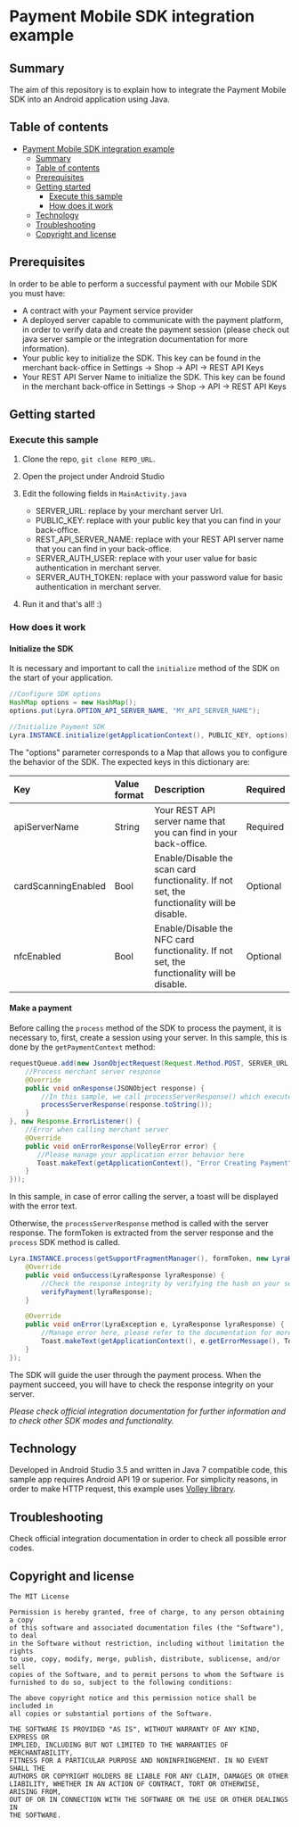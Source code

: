 # Payment Mobile SDK integration example

## Summary

The aim of this repository is to explain how to integrate the Payment Mobile SDK into an Android application using Java.


## Table of contents

- [Payment Mobile SDK integration example](#payment-mobile-sdk-integration-example)
  - [Summary](#summary)
  - [Table of contents](#table-of-contents)
  - [Prerequisites](#prerequisites)
  - [Getting started](#getting-started)
    - [Execute this sample](#execute-this-sample)
    - [How does it work](#how-does-it-work)
  - [Technology](#technology)
  - [Troubleshooting](#troubleshooting)
  - [Copyright and license](#copyright-and-license)

## Prerequisites

In order to be able to perform a successful payment with our Mobile SDK you must have: 
* A contract with your Payment service provider
* A deployed server capable to communicate with the payment platform, in order to verify data and create the payment session  (please check out java server sample or the integration documentation for more information).
* Your public key to initialize the SDK. This key can be found in the merchant back-office in Settings -> Shop -> API -> REST API Keys
* Your REST API Server Name to initialize the SDK. This key can be found in the merchant back-office in Settings -> Shop -> API -> REST API Keys

## Getting started

### Execute this sample

1. Clone the repo, `git clone REPO_URL`. 

2. Open the project under Android Studio

3. Edit the following fields in `MainActivity.java`
    - SERVER_URL: replace by your merchant server Url.
    - PUBLIC_KEY: replace with your public key that you can find in your back-office.
    - REST_API_SERVER_NAME: replace with your REST API server name that you can find in your back-office.
    - SERVER_AUTH_USER: replace with your user value for basic authentication in merchant server.
    - SERVER_AUTH_TOKEN: replace with your password value for basic authentication in merchant server.

4. Run it and that's all! :)

### How does it work

#### Initialize the SDK

It is necessary and important to call the `initialize` method of the SDK on the start of your application. 

```java
//Configure SDK options
HashMap options = new HashMap();
options.put(Lyra.OPTION_API_SERVER_NAME, "MY_API_SERVER_NAME");

//Initialize Payment SDK
Lyra.INSTANCE.initialize(getApplicationContext(), PUBLIC_KEY, options);
```

The "options" parameter corresponds to a Map that allows you to configure the behavior of the SDK. The expected keys in this dictionary are:

| Key                   | Value format | Description                                                        | Required   |
| :-------------------- | :----------- | :----------------------------------------------------------------- | :--------|
| apiServerName         | String       | Your REST API server name that you can find in your back-office.   | Required |
| cardScanningEnabled   | Bool         | Enable/Disable the scan card functionality. If not set, the functionality will be disable. | Optional |
| nfcEnabled            | Bool         | Enable/Disable the NFC card functionality. If not set, the functionality will be disable.  | Optional |

#### Make a payment

Before calling the `process` method of the SDK to process the payment,  it is necessary to, first, create a session using your server.
In this sample, this is done by the `getPaymentContext` method:

```java
requestQueue.add(new JsonObjectRequest(Request.Method.POST, SERVER_URL + "/createPayment", getPaymentParams(), new Response.Listener<JSONObject>() {
    //Process merchant server response
    @Override
    public void onResponse(JSONObject response) {
        //In this sample, we call processServerResponse() which execute the process method of the SDK with the formToken extracted from the serverResponse
        processServerResponse(response.toString());
    }
}, new Response.ErrorListener() {
    //Error when calling merchant server
    @Override
    public void onErrorResponse(VolleyError error) {
       //Please manage your application error behavior here
       Toast.makeText(getApplicationContext(), "Error Creating Payment", Toast.LENGTH_LONG).show();
    }
}));
```

In this sample, in case of error calling the server, a toast will be displayed with the error text.
  
Otherwise, the `processServerResponse` method is called with the server response. The formToken is extracted from the server response and the `process` SDK method is called.

```java
Lyra.INSTANCE.process(getSupportFragmentManager(), formToken, new LyraHandler() {
    @Override
    public void onSuccess(LyraResponse lyraResponse) {
        //Check the response integrity by verifying the hash on your server
        verifyPayment(lyraResponse);
    }

    @Override
    public void onError(LyraException e, LyraResponse lyraResponse) {
        //Manage error here, please refer to the documentation for more information
        Toast.makeText(getApplicationContext(), e.getErrorMessage(), Toast.LENGTH_LONG).show();
    }
});
```

The SDK will guide the user through the payment process. When the payment succeed, you will have to check the response integrity on your server. 


*Please check official integration documentation for further information and to check other SDK modes and functionality.* 


## Technology

Developed in Android Studio 3.5 and written in Java 7 compatible code, this sample app requires Android API 19 or superior.
For simplicity reasons, in order to make HTTP request, this example uses [Volley library](https://github.com/google/volley).

## Troubleshooting

Check official integration documentation in order to check all possible error codes.

## Copyright and license
	The MIT License

	Permission is hereby granted, free of charge, to any person obtaining a copy
	of this software and associated documentation files (the "Software"), to deal
	in the Software without restriction, including without limitation the rights
	to use, copy, modify, merge, publish, distribute, sublicense, and/or sell
	copies of the Software, and to permit persons to whom the Software is
	furnished to do so, subject to the following conditions:

	The above copyright notice and this permission notice shall be included in
	all copies or substantial portions of the Software.

	THE SOFTWARE IS PROVIDED "AS IS", WITHOUT WARRANTY OF ANY KIND, EXPRESS OR
	IMPLIED, INCLUDING BUT NOT LIMITED TO THE WARRANTIES OF MERCHANTABILITY,
	FITNESS FOR A PARTICULAR PURPOSE AND NONINFRINGEMENT. IN NO EVENT SHALL THE
	AUTHORS OR COPYRIGHT HOLDERS BE LIABLE FOR ANY CLAIM, DAMAGES OR OTHER
	LIABILITY, WHETHER IN AN ACTION OF CONTRACT, TORT OR OTHERWISE, ARISING FROM,
	OUT OF OR IN CONNECTION WITH THE SOFTWARE OR THE USE OR OTHER DEALINGS IN
	THE SOFTWARE.
